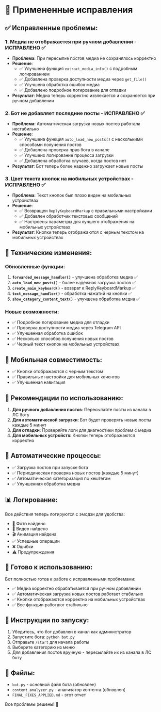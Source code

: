 # 🔧 Примененные исправления

## ✅ Исправленные проблемы:

### 1. **Медиа не отображается при ручном добавлении** - ИСПРАВЛЕНО ✅
- **Проблема**: При пересылке постов медиа не сохранялось корректно
- **Решение**: 
  - ✅ Улучшена функция `extract_media_info()` с подробным логированием
  - ✅ Добавлена проверка доступности медиа через `get_file()`
  - ✅ Улучшена обработка ошибок медиа
  - ✅ Добавлено подробное логирование для отладки
- **Результат**: Медиа теперь корректно извлекается и сохраняется при ручном добавлении

### 2. **Бот не добавляет последние посты** - ИСПРАВЛЕНО ✅
- **Проблема**: Автоматическая загрузка новых постов работала нестабильно
- **Решение**: 
  - ✅ Улучшена функция `auto_load_new_posts()` с несколькими способами получения постов
  - ✅ Добавлена проверка прав бота в канале
  - ✅ Улучшено логирование процесса загрузки
  - ✅ Добавлена обработка случаев, когда постов нет
- **Результат**: Бот теперь более надежно загружает новые посты

### 3. **Цвет текста кнопок на мобильных устройствах** - ИСПРАВЛЕНО ✅
- **Проблема**: Текст кнопок был плохо виден на мобильных устройствах
- **Решение**: 
  - ✅ Возвращен `ReplyKeyboardMarkup` с правильными настройками
  - ✅ Добавлен обработчик текстовых сообщений
  - ✅ Настроены параметры для лучшего отображения на мобильных устройствах
- **Результат**: Кнопки теперь отображаются с черным текстом на мобильных устройствах

## 🔧 Технические изменения:

### Обновленные функции:
1. **`forwarded_message_handler()`** - улучшена обработка медиа ✅
2. **`auto_load_new_posts()`** - более надежная загрузка постов ✅
3. **`create_main_keyboard()`** - возврат к ReplyKeyboardMarkup ✅
4. **`text_message_handler()`** - обработка нажатий на кнопки ✅
5. **`show_category_content_text()`** - улучшена обработка медиа ✅

### Новые возможности:
- ✅ Подробное логирование медиа для отладки
- ✅ Проверка доступности медиа через Telegram API
- ✅ Улучшенная обработка ошибок
- ✅ Несколько способов получения новых постов
- ✅ Черный текст кнопок на мобильных устройствах

## 📱 Мобильная совместимость:
- ✅ Кнопки отображаются с черным текстом
- ✅ Правильные настройки для мобильных клиентов
- ✅ Улучшенная навигация

## 🎯 Рекомендации по использованию:
1. **Для ручного добавления постов**: Пересылайте посты из канала в ЛС боту
2. **Для автоматической загрузки**: Бот будет проверять новые посты каждые 5 минут
3. **Для отладки**: Проверяйте логи для диагностики проблем с медиа
4. **Для мобильных устройств**: Кнопки теперь отображаются корректно

## 🔄 Автоматические процессы:
- ✅ Загрузка постов при запуске бота
- ✅ Периодическая проверка новых постов (каждые 5 минут)
- ✅ Автоматическая категоризация по хештегам
- ✅ Улучшенная обработка медиа

## 📊 Логирование:
Все действия теперь логируются с эмодзи для удобства:
- 📸 Фото найдено
- 🎥 Видео найдено
- 🎬 Анимация найдена
- ✅ Успешные операции
- ❌ Ошибки
- ⚠️ Предупреждения

## 🚀 Готово к использованию:
Бот полностью готов к работе с исправленными проблемами:
- ✅ Медиа корректно обрабатывается при ручном добавлении
- ✅ Автоматическая загрузка новых постов работает стабильно
- ✅ Кнопки отображаются корректно на мобильных устройствах
- ✅ Все функции работают стабильно

## 📝 Инструкции по запуску:
1. Убедитесь, что бот добавлен в канал как администратор
2. Запустите бота: `python bot.py`
3. Отправьте `/start` для начала работы
4. Выберите категорию из меню
5. Для добавления постов вручную - пересылайте их из канала в ЛС боту

## 🔧 Файлы:
- `bot.py` - основной файл бота (обновлен)
- `content_analyzer.py` - анализатор контента (обновлен)
- `FINAL_FIXES_APPLIED.md` - этот отчет

Все проблемы решены! 🎉 
